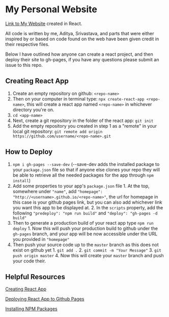 # My Personal Website

[Link to My Website](https://adisriv.live/) created in React.

All code is written by me, Aditya, Srivastava, and parts that were either inspired by or based on code found on the web have been given credit in their respective files.

Below I have outlined how anyone can create a react project, and then deploy their site to gh-pages, if you have any questions please submit an issue to this repo.

## Creating React App

1. Create an empty repository on github: `<repo-name>`
2. Then on your computer in terminal type: `npx create-react-app <repo-name>`, this will create a react app named `<repo-name>` in whichever directory you're on.
3. `cd <app-name>`
4. Next, create a git repository in the folder of the react app: `git init`
5. Add the empty repository you created in step 1 as a "remote" in your local git repository: `git remote add origin https://github.com/username/<repo-name>.git`

## How to Deploy

 1. `npm i gh-pages --save-dev` (--save-dev adds the installed package to your `package.json` file so that if anyone else clones your repo they will be able to retrieve all the needed packages for the app through `npm install`)
 2. Add some properties to your app's `package.json` file
			 1. At the top, somewhere under `"name"`, add `"homepage": "http://<username>.github.io/<repo-name>"`, the url for homepage in this case is your github pages link, but you can also add whichever link you want this app to be displayed at.
			 2. In the `scripts` property, add the following `"predeploy": "npm run build"` and `"deploy": "gh-pages -d build"`
3. Then to generate a production build of your react app type `npm run deploy`
			1. Now this will push your production build to github under the `gh-pages` branch, and your app will be now accessible under the URL you provided in `"homepage"`
4. Then push your source code up to the `master` branch as this does not exist on github yet
			1. `git add .`
			2. `git commit -m "Your Message"`
			3. `git push origin master`
			4. Now this will create your `master` branch and push your code their.  

## Helpful Resources

[Creating React App](https://create-react-app.dev/docs/getting-started/)  

[Deploying React App to Github Pages](https://github.com/gitname/react-gh-pages)  

[Installing NPM Packages](https://www.npmjs.com/)

